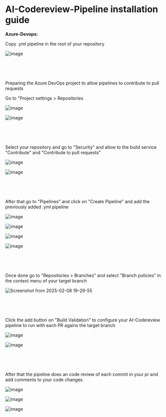 # **AI-Codereview-Pipeline installation guide**

**Azure-Devops:**

Copy .yml pipeline in the root of your repository

![image](https://github.com/user-attachments/assets/6d72cd9c-de2e-4371-8936-05cd1d200ace)
<p>&nbsp;</p>
<p>&nbsp;</p>
Preparing the Azure DevOps project to allow pipelines to contribute to pull requests

Go to "Project settings > Repositories

![image](https://github.com/user-attachments/assets/6d362424-438d-4a58-9b65-c9ee6340901e)

![image](https://github.com/user-attachments/assets/f142707b-d814-469e-96a1-bbdea68e5e94)
<p>&nbsp;</p>
<p>&nbsp;</p>
Select your repository and go to "Security" and allow to the build service "Contribute" and "Contribute to pull requests" 

![image](https://github.com/user-attachments/assets/a60092d3-6291-4618-85ed-1d9c63aa9c04)

![image](https://github.com/user-attachments/assets/57711559-62f7-477e-bc2a-50e59491cddc)
<p>&nbsp;</p>
<p>&nbsp;</p>
After that go to "Pipelines" and click on "Create Pipeline" and add the previously added .yml pipeline

![image](https://github.com/user-attachments/assets/11794133-0ca5-4921-b88a-e7e813895b68)

![image](https://github.com/user-attachments/assets/6f6d5dda-c26f-4a78-81a7-425cb57dcac8)

![image](https://github.com/user-attachments/assets/0998e7f2-a3b9-4f55-87b5-22bbbfd59ab2)

![image](https://github.com/user-attachments/assets/7ef834fe-2617-4a7f-ac1b-579379757df4)
<p>&nbsp;</p>
<p>&nbsp;</p>
Once done go to "Repositories > Branches" and select "Branch policies" in the context menu of your target branch

![Screenshot from 2025-02-08 19-29-55](https://github.com/user-attachments/assets/e145fa60-aa4c-4539-8abc-7f54262b72e7)
<p>&nbsp;</p>
<p>&nbsp;</p>
Click the add button on "Build Validation" to configure your AI-Codereview pipeline to run with each PR agains the target branch

![image](https://github.com/user-attachments/assets/0f62f8ce-d82e-4b93-9062-254962f88dcd)

![image](https://github.com/user-attachments/assets/2b21934d-2e1b-4106-b889-f19c9d35a171)
<p>&nbsp;</p>
<p>&nbsp;</p>
After that the pipeline does an code review of each commit in your pr and add comments to your code changes

![image](https://github.com/user-attachments/assets/2373e9d4-4cb3-4ceb-8054-76a6809b09a0)

![image](https://github.com/user-attachments/assets/b88b98fc-365a-4e04-bc79-4f5f3e474cb7)

![image](https://github.com/user-attachments/assets/031021d2-2c2b-4f64-9c91-504071dee4f9)





